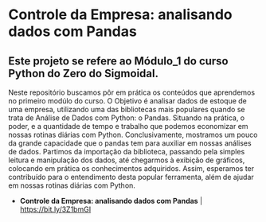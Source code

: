 # Controle da Empresa: analisando dados com Pandas

## Este projeto se refere ao Módulo_1 do curso Python do Zero do Sigmoidal.
Neste repositório buscamos pôr em prática os conteúdos que aprendemos no primeiro modúlo do curso.
O Objetivo é analisar dados de estoque de uma empresa, utilizando uma das bibliotecas mais populares quando se trata de Análise de Dados com Python: o Pandas. Situando na prática, o poder, e a quantidade de tempo e trabalho que podemos economizar em nossas rotinas diárias com Python.
Conclusivamente, mostramos um pouco da grande capacidade que o pandas tem para auxiliar em nossas análises de dados. Partimos da importação da biblioteca, passando pela simples leitura e manipulação dos dados, até chegarmos à exibição de gráficos, colocando em prática os conhecimentos adquiridos. Assim, esperamos ter contribuído para o entendimento desta popular ferramenta, além de ajudar em nossas rotinas diárias com Python.
* **Controle da Empresa: analisando dados com Pandas** | https://bit.ly/3Z1bmGI
